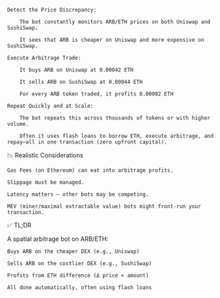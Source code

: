     Detect the Price Discrepancy:

        The bot constantly monitors ARB/ETH prices on both Uniswap and SushiSwap.

        It sees that ARB is cheaper on Uniswap and more expensive on SushiSwap.

    Execute Arbitrage Trade:

        It buys ARB on Uniswap at 0.00042 ETH

        It sells ARB on SushiSwap at 0.00044 ETH

        For every ARB token traded, it profits 0.00002 ETH

    Repeat Quickly and at Scale:

        The bot repeats this across thousands of tokens or with higher volume.

        Often it uses flash loans to borrow ETH, execute arbitrage, and repay—all in one transaction (zero upfront capital).

📉 Realistic Considerations

    Gas Fees (on Ethereum) can eat into arbitrage profits.

    Slippage must be managed.

    Latency matters — other bots may be competing.

    MEV (miner/maximal extractable value) bots might front-run your transaction.

✅ TL;DR

A spatial arbitrage bot on ARB/ETH:

    Buys ARB on the cheaper DEX (e.g., Uniswap)

    Sells ARB on the costlier DEX (e.g., SushiSwap)

    Profits from ETH difference (Δ price × amount)

    All done automatically, often using flash loans